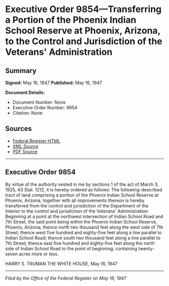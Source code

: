 # Executive Order 9854—Transferring a Portion of the Phoenix Indian School Reserve at Phoenix, Arizona, to the Control and Jurisdiction of the Veterans' Administration

## Summary

**Signed:** May 16, 1947
**Published:** May 16, 1947

**Document Details:**
- Document Number: None
- Executive Order Number: 9854
- Citation: None

## Sources
- [Federal Register HTML](https://www.presidency.ucsb.edu/documents/executive-order-9854-transferring-portion-the-phoenix-indian-school-reserve-phoenix)
- [XML Source](None)
- [PDF Source](None)

---

## Executive Order 9854

By virtue of the authority vested in me by sections 1 of the act of March 3, 1925, 43 Stat. 1212, it is hereby ordered as follows:
The following-described tract of land comprising a portion of the Phoenix Indian School Reserve at Phoenix, Arizona, together with all improvements thereon is hereby transferred from the control and jurisdiction of the Department of the Interior to the control and jurisdiction of the Veterans' Administration:
Beginning at a point at the northwest intersection of Indian School Road and 7th Street, the said point being within the Phoenix Indian School Reserve, Phoenix, Arizona; thence north two thousand feet along the west side of 7th Street; thence west five hundred and eighty-five feet along a line parallel to Indian School Road; thence south two thousand feet along a line parallel to 7th Street; thence east five hundred and eighty-five feet along the north side of Indian School Road to the point of beginning; containing twenty-seven acres more or less.

HARRY S. TRUMAN
THE WHITE HOUSE,
May 16, 1947

---

*Filed by the Office of the Federal Register on May 16, 1947*

